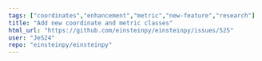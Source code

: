 ```yaml
---
tags: ["coordinates","enhancement","metric","new-feature","research"]
title: "Add new coordinate and metric classes"
html_url: "https://github.com/einsteinpy/einsteinpy/issues/525"
user: "JeS24"
repo: "einsteinpy/einsteinpy"
---
```


